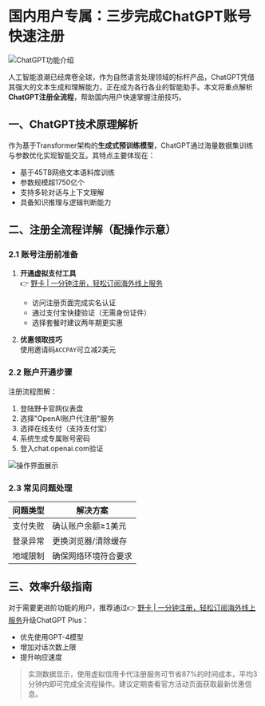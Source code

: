 # 国内用户专属：三步完成ChatGPT账号快速注册

![ChatGPT功能介绍](https://bbtdd.com/wp-content/uploads/img/379610429308231.webp)

人工智能浪潮已经席卷全球，作为自然语言处理领域的标杆产品，ChatGPT凭借其强大的文本生成和理解能力，正在成为各行各业的智能助手。本文将重点解析**ChatGPT注册全流程**，帮助国内用户快速掌握注册技巧。

## 一、ChatGPT技术原理解析
作为基于Transformer架构的**生成式预训练模型**，ChatGPT通过海量数据集训练与参数优化实现智能交互。其特点主要体现在：
- 基于45TB网络文本语料库训练
- 参数规模超1750亿个
- 支持多轮对话与上下文理解
- 具备知识推理与逻辑判断能力

## 二、注册全流程详解（配操作示意）

### 2.1 账号注册前准备
1. **开通虚拟支付工具**  
   👉 [野卡 | 一分钟注册，轻松订阅海外线上服务](https://bbtdd.com/yeka)
   - 访问注册页面完成实名认证
   - 通过支付宝快捷验证（无需身份证件）
   - 选择套餐时建议两年期更实惠

2. **优惠领取技巧**  
   使用邀请码`ACCPAY`可立减2美元

### 2.2 账户开通步骤

注册流程图解：
1. 登陆野卡官网仪表盘
2. 选择"OpenAI账户代注册"服务
3. 选择在线支付（支持支付宝）
4. 系统生成专属账号密码
5. 登入chat.openai.com验证


![操作界面展示](https://bbtdd.com/wp-content/uploads/img/466717276880928.webp)

### 2.3 常见问题处理
| 问题类型       | 解决方案                 |
|----------------|--------------------------|
| 支付失败       | 确认账户余额≥1美元       |
| 登录异常       | 更换浏览器/清除缓存      |
| 地域限制       | 确保网络环境符合要求     |

## 三、效率升级指南
对于需要更进阶功能的用户，推荐通过👉 [野卡 | 一分钟注册，轻松订阅海外线上服务](https://bbtdd.com/yeka)升级ChatGPT Plus：
- 优先使用GPT-4模型
- 增加对话次数上限
- 提升响应速度

> 实测数据显示，使用虚拟信用卡代注册服务可节省87%的时间成本，平均3分钟内即可完成全流程操作。建议定期查看官方活动页面获取最新优惠信息。